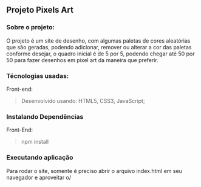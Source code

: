 ## Projeto Pixels Art

### Sobre o projeto:

O projeto é um site de desenho, com algumas paletas de cores aleatórias que são geradas, podendo adicionar, remover ou alterar a cor das paletas conforme desejar, o quadro inicial é de 5 por 5, podendo chegar até 50 por 50 para fazer desenhos em pixel art da maneira que preferir.

### Técnologias usadas:

Front-end:

>Desenvolvido usando: HTML5, CSS3, JavaScript;

### Instalando Dependências

Front-End:

>npm install

### Executando aplicação

Para rodar o site, somente é preciso abrir o arquivo index.html em seu navegador e aproveitar o/

